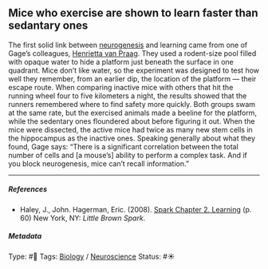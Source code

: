 ## Mice who exercise are shown to learn faster than sedantary ones

The first solid link between [neurogenesis](Neurogenesis.md) and learning came from one of Gage’s colleagues, [Henrietta van Praag](). They used a rodent-size pool filled with opaque water to hide a platform just beneath the surface in one quadrant. Mice don’t like water, so the experiment was designed to test how well they remember, from an earlier dip, the location of the platform — their escape route. When comparing inactive mice with others that hit the running wheel four to five kilometers a night, the results showed that the runners remembered where to find safety more quickly. Both groups swam at the same rate, but the exercised animals made a beeline for the platform, while the sedentary ones floundered about before figuring it out. When the mice were dissected, the active mice had twice as many new stem cells in the hippocampus as the inactive ones. Speaking generally about what they found, Gage says: “There is a significant correlation between the total number of cells and \[a mouse’s\] ability to perform a complex task. And if you block neurogenesis, mice can’t recall information.”

---

##### References

* Haley, J., John. Hagerman, Eric. (2008). [Spark Chapter 2. Learning](Spark%20Chapter%202.%20Learning.md)  (p. 60) New York, NY: *Little Brown Spark*.

##### Metadata

Type: #🔴 
Tags: [Biology]() / [Neuroscience](Neuroscience.md) 
Status: #☀️ 
